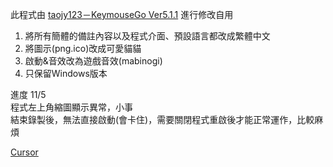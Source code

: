 此程式由 [taojy123－KeymouseGo Ver5.1.1](taojy123.github.io/KeymouseGo) 進行修改自用

1. 將所有簡體的備註內容以及程式介面、預設語言都改成繁體中文
2. 將圖示(png.ico)改成可愛貓貓
3. 啟動&音效改為遊戲音效(mabinogi)
4. 只保留Windows版本

進度 11/5 <br/>
程式左上角縮圖顯示異常，小事 <br/>
結束錄製後，無法直接啟動(會卡住)，需要關閉程式重啟後才能正常運作，比較麻煩 <br/>

[Cursor](https://www.cursor.com/)
